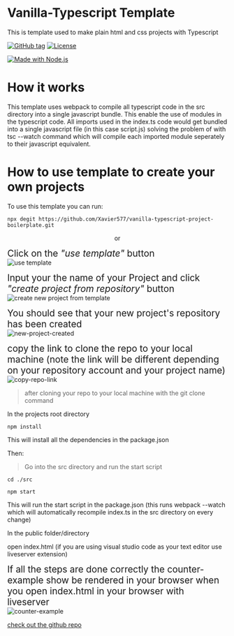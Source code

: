 # Vanilla-Typescript Template

This is template used to make plain html and css projects with Typescript

[![GitHub tag](https://img.shields.io/github/tag/Xavier577/vanilla-typescript-project-boilerplate?include_prereleases=&sort=semver)](https://github.com/Xavier577/vanilla-typescript-project-boilerplate/releases)
[![License](https://img.shields.io/badge/License-MIT-blue)](#license)

[![Made with Node.js](https://img.shields.io/badge/Node.js->=12-blue?logo=node.js&logoColor=white)](https://nodejs.org)

# How it works

This template uses webpack to compile all typescript code in the src directory into a single javascript bundle.
This enable the use of modules in the typescript code. All imports used in the index.ts code would get bundled into a single javascript file (in this case script.js) solving the problem of with tsc --watch command which will compile each imported module seperately to their javascript equivalent.

# How to use template to create your own projects

To use this template you can run:

```
npx degit https://github.com/Xavier577/vanilla-typescript-project-boilerplate.git

```

<p style="text-align: center;">
  or
</p>


<p>
<span style="font-size: 1.3rem"> Click on the <em>"use template"</em> button </span> <br/>
<img src="https://xavier577.github.io/vanilla-typescript-project-boilerplate/screenshots/useTemplate.PNG"alt="use template"/> 
</p>

<p>
<span style="font-size: 1.3rem"> Input your the name of your Project and click <em>"create project from repository"</em> button </span> <br/>
<img 
src="https://xavier577.github.io/vanilla-typescript-project-boilerplate/screenshots/create-project-from-template.PNG"
alt="create new project from template"
/>

</p>

<p>
<span style="font-size: 1.3rem"> You should see that your new project's repository has been created </span><br/>
<img src="https://xavier577.github.io/vanilla-typescript-project-boilerplate/screenshots/new-project-created.PNG" alt="new-project-created">
</p>

<p>
<span style="font-size: 1.3rem"> copy the link to clone the repo to your local machine (note the link will be different depending on your repository account and your project name)</span> <br/>
<img src="https://xavier577.github.io/vanilla-typescript-project-boilerplate/screenshots/clone-from-your-repo.PNG" alt="copy-repo-link">
</p>

> after cloning your repo to your local machine with the git clone command

In the projects root directory

```
npm install

```

This will install all the dependencies in the package.json

Then:

> Go into the src directory and run the start script

```
cd ./src

npm start

```

This will run the start script in the package.json (this runs webpack --watch which will automatically recompile index.ts in the src directory on every change)

In the public folder/directory

open index.html (if you are using visual studio code as your text editor use liveserver extension)

<p>
<span style="font-size: 1.3rem"> 
If all the steps are done correctly the counter-example  show be rendered  in your browser when you open index.html in your browser with liveserver
</span> <br/>
<img src="https://xavier577.github.io/vanilla-typescript-project-boilerplate/screenshots/counter-example.PNG" alt="counter-example">
</p>

[check out the github repo](https://github.com/Xavier577/vanilla-typescript-project-boilerplate)
